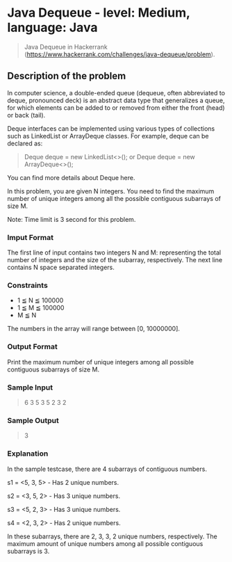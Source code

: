 # Java Dequeue - level: Medium, language: Java
> Java Dequeue in Hackerrank (https://www.hackerrank.com/challenges/java-dequeue/problem).


## Description of the problem
In computer science, a double-ended queue (dequeue, often abbreviated to deque, pronounced deck) is an abstract data type that generalizes a queue, for which elements can be added to or removed from either the front (head) or back (tail).

Deque interfaces can be implemented using various types of collections such as LinkedList or ArrayDeque classes.
For example, deque can be declared as:
> Deque deque = new LinkedList<>();
> or
> Deque deque = new ArrayDeque<>();

You can find more details about Deque here.

In this problem, you are given N integers.
You need to find the maximum number of unique integers among all the possible contiguous subarrays of size M.

Note: Time limit is 3 second for this problem.

### Imput Format
The first line of input contains two integers N and M: representing the total number of integers and the size of the subarray, respectively.
The next line contains N space separated integers.

### Constraints
* 1 ≦ N ≦ 100000
* 1 ≦ M ≦ 100000
* M ≦ N

The numbers in the array will range between [0, 10000000].

### Output Format
Print the maximum number of unique integers among all possible contiguous subarrays of size M.

### Sample Input
> 6 3
> 5 3 5 2 3 2

### Sample Output
> 3

### Explanation
In the sample testcase, there are 4 subarrays of contiguous numbers.

 s1 = <5, 3, 5> - Has 2 unique numbers.

 s2 = <3, 5, 2> - Has 3 unique numbers.

 s3 = <5, 2, 3> - Has 3 unique numbers.

 s4 = <2, 3, 2> - Has 2 unique numbers.

In these subarrays, there are 2, 3, 3, 2 unique numbers, respectively.
The maximum amount of unique numbers among all possible contiguous subarrays is 3.